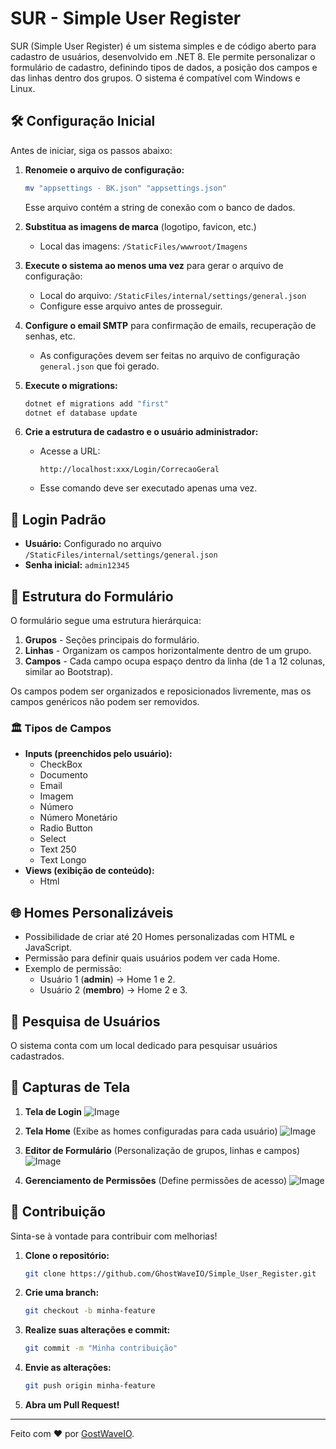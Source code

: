 # SUR - Simple User Register

SUR (Simple User Register) é um sistema simples e de código aberto para cadastro de usuários, desenvolvido em .NET 8. Ele permite personalizar o formulário de cadastro, definindo tipos de dados, a posição dos campos e das linhas dentro dos grupos. O sistema é compatível com Windows e Linux.

## 🛠️ Configuração Inicial

Antes de iniciar, siga os passos abaixo:

1. **Renomeie o arquivo de configuração:**
   ```sh
   mv "appsettings - BK.json" "appsettings.json"
   ```
   Esse arquivo contém a string de conexão com o banco de dados.

2. **Substitua as imagens de marca** (logotipo, favicon, etc.)
   - Local das imagens: `/StaticFiles/wwwroot/Imagens`

3. **Execute o sistema ao menos uma vez** para gerar o arquivo de configuração:
   - Local do arquivo: `/StaticFiles/internal/settings/general.json`
   - Configure esse arquivo antes de prosseguir.

4. **Configure o email SMTP** para confirmação de emails, recuperação de senhas, etc.
   - As configurações devem ser feitas no arquivo de configuração `general.json` que foi gerado.

5. **Execute o migrations:**
   ```sh
   dotnet ef migrations add "first"
   dotnet ef database update
   ```

6. **Crie a estrutura de cadastro e o usuário administrador:**
   - Acesse a URL:
     ```
     http://localhost:xxx/Login/CorrecaoGeral
     ```
   - Esse comando deve ser executado apenas uma vez.

## 👤 Login Padrão

- **Usuário:** Configurado no arquivo `/StaticFiles/internal/settings/general.json`
- **Senha inicial:** `admin12345`

## 📝 Estrutura do Formulário

O formulário segue uma estrutura hierárquica:

1. **Grupos** - Seções principais do formulário.
2. **Linhas** - Organizam os campos horizontalmente dentro de um grupo.
3. **Campos** - Cada campo ocupa espaço dentro da linha (de 1 a 12 colunas, similar ao Bootstrap).

Os campos podem ser organizados e reposicionados livremente, mas os campos genéricos não podem ser removidos.

### 🏛️ Tipos de Campos

- **Inputs (preenchidos pelo usuário):**
  - CheckBox
  - Documento
  - Email
  - Imagem
  - Número
  - Número Monetário
  - Radio Button
  - Select
  - Text 250
  - Text Longo
- **Views (exibição de conteúdo):**
  - Html

## 🌐 Homes Personalizáveis

- Possibilidade de criar até 20 Homes personalizadas com HTML e JavaScript.
- Permissão para definir quais usuários podem ver cada Home.
- Exemplo de permissão:
  - Usuário 1 (**admin**) -> Home 1 e 2.
  - Usuário 2 (**membro**) -> Home 2 e 3.

## 🔎 Pesquisa de Usuários
O sistema conta com um local dedicado para pesquisar usuários cadastrados.

## 🌟 Capturas de Tela

1. **Tela de Login**
![Image](https://github.com/user-attachments/assets/e12e0a9f-2338-4e4c-8cee-17b4b97c38d7)
   
2. **Tela Home** (Exibe as homes configuradas para cada usuário)
![Image](https://github.com/user-attachments/assets/422d5638-d856-4d5b-8201-88cff6d2ca90)
   
3. **Editor de Formulário** (Personalização de grupos, linhas e campos)
![Image](https://github.com/user-attachments/assets/f4572677-a8f1-410b-bc26-b60c4f5f732a)
   
4. **Gerenciamento de Permissões** (Define permissões de acesso)
![Image](https://github.com/user-attachments/assets/bf65da96-0124-4692-994d-6d725417f97c)

## 💪 Contribuição
Sinta-se à vontade para contribuir com melhorias!

1. **Clone o repositório:**
   ```sh
   git clone https://github.com/GhostWaveIO/Simple_User_Register.git
   ```
2. **Crie uma branch:**
   ```sh
   git checkout -b minha-feature
   ```
3. **Realize suas alterações e commit:**
   ```sh
   git commit -m "Minha contribuição"
   ```
4. **Envie as alterações:**
   ```sh
   git push origin minha-feature
   ```
5. **Abra um Pull Request!**

---
Feito com ❤️ por [GostWaveIO](https://github.com/GhostWaveIO).

